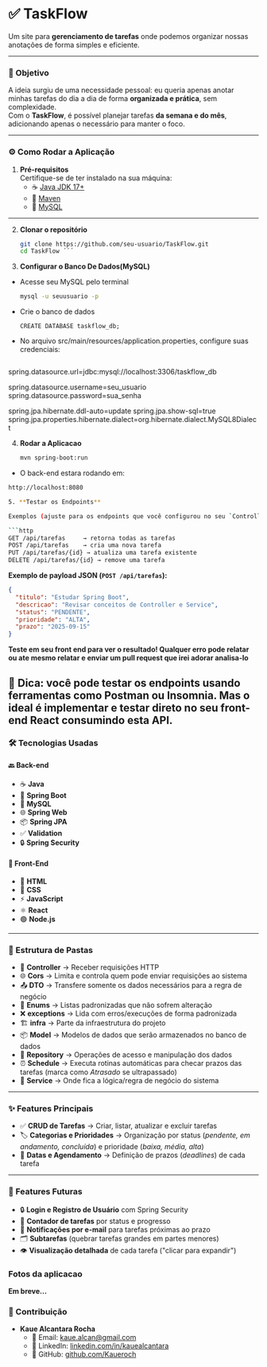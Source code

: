 # ✅ TaskFlow
Um site para **gerenciamento de tarefas** onde podemos organizar nossas anotações de forma simples e eficiente.

---

### 📖 Objetivo
A ideia surgiu de uma necessidade pessoal: eu queria apenas anotar minhas tarefas do dia a dia de forma **organizada e prática**, sem complexidade.  
Com o **TaskFlow**, é possível planejar tarefas **da semana e do mês**, adicionando apenas o necessário para manter o foco.

---
### ⚙️ Como Rodar a Aplicação

1. **Pré-requisitos**  
   Certifique-se de ter instalado na sua máquina:
    - ☕ [Java JDK 17+](https://adoptium.net/)
    - 🐘 [Maven](https://maven.apache.org/)
    - 🐬 [MySQL](https://dev.mysql.com/downloads/)

---

2. **Clonar o repositório**
   ```bash
   git clone https://github.com/seu-usuario/TaskFlow.git
   cd TaskFlow ´´´
3. **Configurar o Banco De Dados(MySQL)**
- Acesse seu MySQL pelo terminal
   ```bash
   mysql -u seuusuario -p
   
- Crie o banco de dados 
    ```mysql
    CREATE DATABASE taskflow_db;
- No arquivo src/main/resources/application.properties, configure suas credenciais:
  ```properties
spring.datasource.url=jdbc:mysql://localhost:3306/taskflow_db

spring.datasource.username=seu_usuario
spring.datasource.password=sua_senha

spring.jpa.hibernate.ddl-auto=update
spring.jpa.show-sql=true
spring.jpa.properties.hibernate.dialect=org.hibernate.dialect.MySQL8Dialect

4. **Rodar a Aplicacao**
   ```bash
   mvn spring-boot:run
  - O back-end estara rodando em:
   ```bash
   http://localhost:8080
   
5. **Testar os Endpoints**  

   Exemplos (ajuste para os endpoints que você configurou no seu `Controller`):  

   ```http
   GET /api/tarefas     → retorna todas as tarefas
   POST /api/tarefas    → cria uma nova tarefa
   PUT /api/tarefas/{id} → atualiza uma tarefa existente
   DELETE /api/tarefas/{id} → remove uma tarefa
   ```
**Exemplo de payload JSON (`POST /api/tarefas`):**

```json
{
  "titulo": "Estudar Spring Boot",
  "descricao": "Revisar conceitos de Controller e Service",
  "status": "PENDENTE",
  "prioridade": "ALTA",
  "prazo": "2025-09-15"
}
```
**Teste em seu front end para ver o resultado! Qualquer erro pode relatar ou ate mesmo relatar e enviar um pull request que irei adorar analisa-lo**

🔎 Dica: você pode testar os endpoints usando ferramentas como Postman ou Insomnia.
Mas o ideal é implementar e testar direto no seu front-end React consumindo esta API.
---

### 🛠️ Tecnologias Usadas

#### 🔙 Back-end
- ☕ **Java**
- 🌱 **Spring Boot**
- 🐬 **MySQL**
- 🌐 **Spring Web**
- 📦 **Spring JPA**
- ✅ **Validation**
- 🔒 **Spring Security**

#### 🎨 Front-End
- 📄 **HTML**
- 🎨 **CSS**
- ⚡ **JavaScript**
- ⚛️ **React**
- 🟢 **Node.js**

---

### 📂 Estrutura de Pastas

- 📂 **Controller** → Receber requisições HTTP
- 🌐 **Cors** → Limita e controla quem pode enviar requisições ao sistema
- 📤 **DTO** → Transfere somente os dados necessários para a regra de negócio
- 🔢 **Enums** → Listas padronizadas que não sofrem alteração
- ❌ **exceptions** → Lida com erros/execuções de forma padronizada
- 🏗️ **infra** → Parte da infraestrutura do projeto
- 📦 **Model** → Modelos de dados que serão armazenados no banco de dados
- 💾 **Repository** → Operações de acesso e manipulação dos dados
- ⏰ **Schedule** → Executa rotinas automáticas para checar prazos das tarefas (marca como *Atrasado* se ultrapassado)
- 🔧 **Service** → Onde fica a lógica/regra de negócio do sistema

---

### ✨ Features Principais
- ✅ **CRUD de Tarefas** → Criar, listar, atualizar e excluir tarefas
- 🏷️ **Categorias e Prioridades** → Organização por status (*pendente, em andamento, concluída*) e prioridade (*baixa, média, alta*)
- 📅 **Datas e Agendamento** → Definição de prazos (*deadlines*) de cada tarefa

---

### 🚀 Features Futuras
- 🔒 **Login e Registro de Usuário** com Spring Security
- 🔢 **Contador de tarefas** por status e progresso
- 📧 **Notificações por e-mail** para tarefas próximas ao prazo
- 🗂️ **Subtarefas** (quebrar tarefas grandes em partes menores)
- 👁️ **Visualização detalhada** de cada tarefa ("clicar para expandir")

### Fotos da aplicacao

**Em breve...**

### 👥 Contribuição 

- **Kaue Alcantara Rocha**
    - 📧 Email: [kaue.alcan@gmail.com](mailto:kaue.alcan@gmail.com)
    - 💼 LinkedIn: [linkedin.com/in/kauealcantara](https://www.linkedin.com/in/kauealcantara/)
    - 🐙 GitHub: [github.com/Kaueroch](https://github.com/Kaueroch)